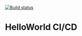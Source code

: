 [![Build status](https://badge.buildkite.com/4f0586b71baff2c552d4ec6c94d728b97b43e890a9a230ffe8.svg)](https://buildkite.com/myob/fmafionahelloworld)

# HelloWorld CI/CD


